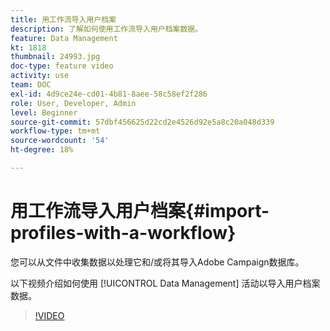 ```yaml
---
title: 用工作流导入用户档案
description: 了解如何使用工作流导入用户档案数据。
feature: Data Management
kt: 1818
thumbnail: 24993.jpg
doc-type: feature video
activity: use
team: DOC
exl-id: 4d9ce24e-cd01-4b81-8aee-58c58ef2f286
role: User, Developer, Admin
level: Beginner
source-git-commit: 57dbf456625d22cd2e4526d92e5a8c20a048d339
workflow-type: tm+mt
source-wordcount: '54'
ht-degree: 18%

---
```


# 用工作流导入用户档案{#import-profiles-with-a-workflow}

您可以从文件中收集数据以处理它和/或将其导入Adobe Campaign数据库。

以下视频介绍如何使用 [!UICONTROL Data Management] 活动以导入用户档案数据。

>[!VIDEO](https://video.tv.adobe.com/v/24993?quality=12)
